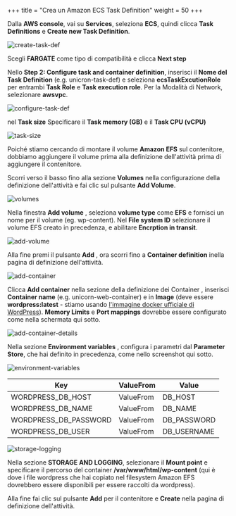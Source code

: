 +++
title = "Crea un Amazon ECS Task Definition"
weight = 50
+++

Dalla **AWS console**, vai su **Services**, seleziona **ECS**, quindi clicca **Task Definitions** e **Create new Task Definition**.

![create-task-def](/ecs/create-task-def.png)

Scegli **FARGATE** come tipo di compatibilità e clicca **Next step**

Nello **Step 2: Configure task and container definition**, inserisci il **Nome del Task Definition** (e.g. unicron-task-def) e seleziona **ecsTaskExcutionRole** per entrambi **Task Role** e **Task execution role**. Per la Modalità di Network, selezionare **awsvpc**.


![configure-task-def](/ecs/configure-task-def.png)

nel **Task size** Specificare il **Task memory (GB)** e il **Task CPU (vCPU)**

![task-size](/ecs/task-size.png)

Poiché stiamo cercando di montare il volume **Amazon EFS** sul contenitore, dobbiamo aggiungere il volume prima alla definizione dell'attività prima di aggiungere il contenitore.

Scorri verso il basso fino alla sezione **Volumes** nella configurazione della definizione dell'attività e fai clic sul pulsante **Add Volume**.

![volumes](/ecs/volumes.png)

Nella finestra **Add volume** , seleziona **volume type** come **EFS** e fornisci un nome per il volume (eg. wp-content). Nel **File system ID** selezionare il volume EFS creato in precedenza, e abilitare **Encrption in transit**.

![add-volume](/ecs/add-volume.png)

Alla fine premi il pulsante **Add** , ora scorri fino a **Container definition** inella pagina di definizione dell'attività.



![add-container](/ecs/add-container.png)

Clicca **Add container** nella sezione della definizione dei Container , inserisci **Container name** (e.g. unicorn-web-container) e in **Image** (deve essere **wordpress:latest** - stiamo usando <a href="https://hub.docker.com/_/wordpress" target="_blank" rel="noopener noreferrer">l'immagine docker ufficiale di WordPress</a>). **Memory Limits** e **Port mappings** dovrebbe essere configurato come nella schermata qui sotto.

![add-container-details](/ecs/add-container-details.png)

Nella sezione **Environment variables** , configura i parametri dal **Parameter Store**, che hai definito in precedenza, come nello screenshot qui sotto.

![environment-variables](/ecs/environment-variables.png)


| Key              | ValueFrom             | Value                          |
| ---------------------- | ---------------- |--------------------------------|
| WORDPRESS_DB_HOST| ValueFrom           | DB_HOST                  |
| WORDPRESS_DB_NAME| ValueFrom           | DB_NAME    |
| WORDPRESS_DB_PASSWORD| ValueFrom           | DB_PASSWORD          |
| WORDPRESS_DB_USER| ValueFrom     | DB_USERNAME          |


![storage-logging](/ecs/storage-logging.png)

Nella sezione **STORAGE AND LOGGING**, selezionare il **Mount point** e specificare il percorso del container **/var/www/html/wp-content** (qui è dove i file wordpress che hai copiato nel filesystem Amazon EFS dovrebbero essere disponibili per essere raccolti da wordpress).

Alla fine fai clic sul pulsante **Add** per il contenitore e **Create** nella pagina di definizione dell'attività.
